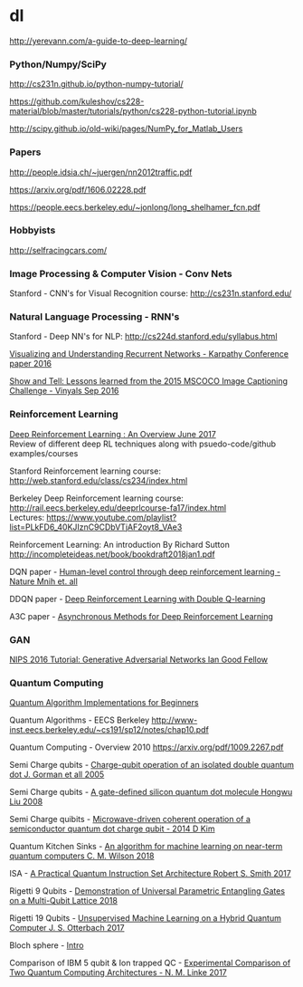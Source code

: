 # dl
 
http://yerevann.com/a-guide-to-deep-learning/ 
 
### Python/Numpy/SciPy
http://cs231n.github.io/python-numpy-tutorial/ 

https://github.com/kuleshov/cs228-material/blob/master/tutorials/python/cs228-python-tutorial.ipynb 

http://scipy.github.io/old-wiki/pages/NumPy_for_Matlab_Users 
 
 
### Papers
http://people.idsia.ch/~juergen/nn2012traffic.pdf 

https://arxiv.org/pdf/1606.02228.pdf 
 
https://people.eecs.berkeley.edu/~jonlong/long_shelhamer_fcn.pdf

### Hobbyists 
http://selfracingcars.com/ 

### Image Processing & Computer Vision - Conv Nets
Stanford - CNN's for Visual Recognition course: http://cs231n.stanford.edu/

### Natural Language Processing - RNN's
Stanford - Deep NN's for NLP: http://cs224d.stanford.edu/syllabus.html

[Visualizing and Understanding Recurrent Networks - Karpathy Conference paper 2016](https://arxiv.org/pdf/1506.02078.pdf)

[Show and Tell: Lessons learned from the 2015 MSCOCO Image Captioning Challenge - Vinyals Sep 2016](https://arxiv.org/pdf/1609.06647.pdf)
### Reinforcement Learning
[Deep Reinforcement Learning : An Overview June 2017](https://arxiv.org/pdf/1701.07274v5.pdf)   
Review of different deep RL techniques along with psuedo-code/github examples/courses

Stanford Reinforcement learning course: http://web.stanford.edu/class/cs234/index.html

Berkeley Deep Reinforcement learning course: http://rail.eecs.berkeley.edu/deeprlcourse-fa17/index.html  \
Lectures: https://www.youtube.com/playlist?list=PLkFD6_40KJIznC9CDbVTjAF2oyt8_VAe3

Reinforcement Learning: An introduction By Richard Sutton 
http://incompleteideas.net/book/bookdraft2018jan1.pdf

DQN paper - [Human-level control through deep reinforcement learning - Nature Mnih et. all](https://storage.googleapis.com/deepmind-media/dqn/DQNNaturePaper.pdf)

DDQN paper - [Deep Reinforcement Learning with Double Q-learning](https://arxiv.org/pdf/1509.06461.pdf)

A3C paper - [Asynchronous Methods for Deep Reinforcement Learning](https://arxiv.org/pdf/1602.01783.pdf)

### GAN
[NIPS 2016 Tutorial: Generative Adversarial Networks Ian Good Fellow](https://arxiv.org/pdf/1701.00160v4.pdf)

### Quantum Computing

[Quantum Algorithm Implementations for Beginners](https://arxiv.org/pdf/1804.03719.pdf)

Quantum Algorithms - EECS Berkeley http://www-inst.eecs.berkeley.edu/~cs191/sp12/notes/chap10.pdf

Quantum Computing - Overview 2010 https://arxiv.org/pdf/1009.2267.pdf

Semi Charge qubits - [Charge-qubit operation of an isolated double quantum dot J. Gorman et all 2005](https://arxiv.org/pdf/cond-mat/0504451.pdf)

Semi Charge qubits - [A gate-defined silicon quantum dot molecule Hongwu Liu 2008](https://arxiv.org/pdf/0806.0422.pdf)

Semi Charge quibits - [Microwave-driven coherent operation of a semiconductor quantum dot charge qubit - 2014 D Kim](https://arxiv.org/pdf/1407.7607.pdf)

Quantum Kitchen Sinks - [An algorithm for machine learning on near-term quantum computers C. M. Wilson 2018](https://arxiv.org/pdf/1806.08321.pdf)

ISA - [A Practical Quantum Instruction Set Architecture Robert S. Smith 2017](https://arxiv.org/pdf/1608.03355.pdf)

Rigetti 9 Qubits - [Demonstration of Universal Parametric Entangling Gates on a Multi-Qubit Lattice 2018](https://arxiv.org/pdf/1706.06570.pdf)

Rigetti 19 Qubits - [Unsupervised Machine Learning on a Hybrid Quantum Computer J. S. Otterbach 2017](https://arxiv.org/pdf/1712.05771.pdf)

Bloch sphere - [Intro](http://www.physics.umd.edu/courses/Phys402/AnlageFall16/Bloch%20Sphere%20Notes%20by%20Fred%20Wellstood.pdf)

Comparison of IBM 5 qubit & Ion trapped QC - [Experimental Comparison of Two Quantum Computing Architectures - N. M. Linke 2017](https://arxiv.org/pdf/1702.01852v1.pdf)
